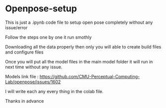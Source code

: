 # Openpose-setup

This is just a .ipynb code file to setup open pose completely without any issue/error


Follow the steps one by one it run smothly

Downloading all the data properly then only you will able to create build files and configure files

Once you will put all the model files in the main model folder it will run in next time without any issue.

Models link file : https://github.com/CMU-Perceptual-Computing-Lab/openpose/issues/1602

I will write each any every thing in the colab file.

Thanks in advance
